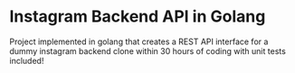 # Instagram Backend API in Golang

Project implemented in golang that creates a REST API interface for a dummy
instagram backend clone within 30 hours of coding with unit tests included!
